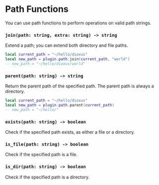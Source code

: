 # Path Functions

You can use path functions to perform operations on valid path strings.

### `join(path: string, extra: string) -> string`

<!-- TODO: Add specifics.
From the example given, it seems like it just creates a subdirectory path.
What would it do when "extending" file paths? -->
Extend a path; you can extend both directory and file paths.

```lua
local current_path = "~/hello/dioxus"
local new_path = plugin.path.join(current_path, "world")
-- new_path = "~/hello/dioxus/world"
```

### `parent(path: string) -> string`

Return the parent path of the specified path. The parent path is always a directory.

```lua
local current_path = "~/hello/dioxus"
local new_path = plugin.path.parent(current_path)
-- new_path = "~/hello/"
```

### `exists(path: string) -> boolean`

Check if the specified path exists, as either a file or a directory.

### `is_file(path: string) -> boolean`

Check if the specified path is a file.

### `is_dir(path: string) -> boolean`

Check if the specified path is a directory.